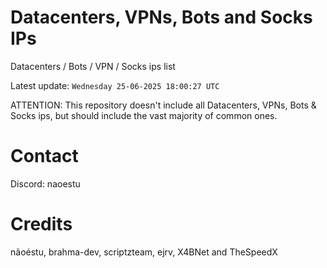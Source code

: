 # Datacenters, VPNs, Bots and Socks IPs
 
Datacenters / Bots / VPN / Socks ips list

Latest update: `Wednesday 25-06-2025 18:00:27 UTC` 

ATTENTION: This repository doesn't include all Datacenters, VPNs, Bots & Socks ips, 
but should include the vast majority of common ones.

# Contact
Discord: naoestu

# Credits
nãoéstu, brahma-dev, scriptzteam, ejrv, X4BNet and TheSpeedX

